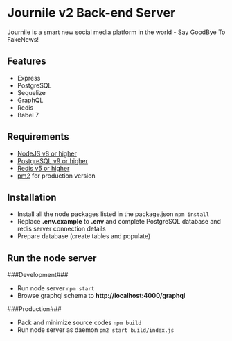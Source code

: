 # Journile v2 Back-end Server
Journile is a smart new social media platform in the world - Say GoodBye To FakeNews!


## Features

- Express
- PostgreSQL
- Sequelize
- GraphQL
- Redis
- Babel 7

## Requirements
- [NodeJS v8 or higher](https://nodejs.org/en/)
- [PostgreSQL v9 or higher](https://www.postgresql.org/)
- [Redis v5 or higher](https://redis.io/)
- [pm2](http://pm2.keymetrics.io/) for production version

## Installation

- Install all the node packages listed in the package.json
  `npm install`
- Replace **.env.example** to **.env** and complete PostgreSQL database and redis server connection details
- Prepare database (create tables and populate)

## Run the node server
###Development###
- Run node server
`npm start`
- Browse graphql schema to **http://localhost:4000/graphql**

###Production###
- Pack and minimize source codes
`npm build`
- Run node server as daemon
`pm2 start build/index.js`
